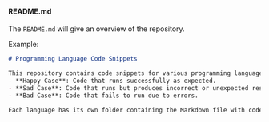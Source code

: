 
#### README.md
The `README.md` will give an overview of the repository.

Example:
```md
# Programming Language Code Snippets

This repository contains code snippets for various programming languages, categorized as:
- **Happy Case**: Code that runs successfully as expected.
- **Sad Case**: Code that runs but produces incorrect or unexpected results.
- **Bad Case**: Code that fails to run due to errors.

Each language has its own folder containing the Markdown file with code and explanations.
